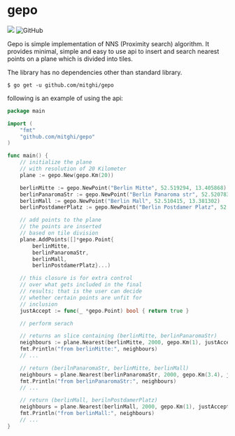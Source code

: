 # gepo

[<img src="https://img.shields.io/badge/godocs-gepo-mitghi"></img>](https://pkg.go.dev/github.com/mitghi/gepo)
![GitHub](https://img.shields.io/github/license/mitghi/gepo)

Gepo is simple implementation of NNS (Proximity search) algorithm. It provides minimal, simple and easy to use api 
to insert and search nearest points on a plane which is divided into tiles.

The library has no dependencies other than standard library.

```
$ go get -u github.com/mitghi/gepo
```

following is an example of using the api:

```go
package main

import (
	"fmt"
	"github.com/mitghi/gepo"
)

func main() {
	// initialize the plane
	// with resolution of 20 Kilometer
	plane := gepo.New(gepo.Km(20))

	berlinMitte := gepo.NewPoint("Berlin Mitte", 52.519294, 13.405868)
	berlinPanaromaStr := gepo.NewPoint("Berlin Panaroma str", 52.520783, 13.409578)
	berlinMall := gepo.NewPoint("Berlin Mall", 52.510415, 13.381302)
	berlinPostdamerPlatz := gepo.NewPoint("Berlin Postdamer Platz", 52.509678, 13.375129)

	// add points to the plane
	// the points are inserted
	// based on tile division
	plane.AddPoints([]*gepo.Point{
		berlinMitte,
		berlinPanaromaStr,
		berlinMall,
		berlinPostdamerPlatz}...)

	// this closure is for extra control
	// over what gets included in the final
	// results; that is the user can decide
	// whether certain points are unfit for
	// inclusion
	justAccept := func(_ *gepo.Point) bool { return true }

	// perform serach

	// returns an slice containing (berlinMitte, berlinPanaromaStr)
	neighbours := plane.Nearest(berlinMitte, 2000, gepo.Km(1), justAccept)
	fmt.Println("from berlinMitte:", neighbours)
	// ...

	// return (berilnPanaromaStr, berlinMitte, berlinMall)
	neighbours = plane.Nearest(berlinPanaromaStr, 2000, gepo.Km(3.4), justAccept)
	fmt.Println("from berlinPanaromaStr:", neighbours)
	// ...

	// return (berlinMall, berilnPostdamerPlatz)
	neighbours = plane.Nearest(berlinMall, 2000, gepo.Km(1), justAccept)
	fmt.Println("from berlinMall:", neighbours)
	// ...
}
```
